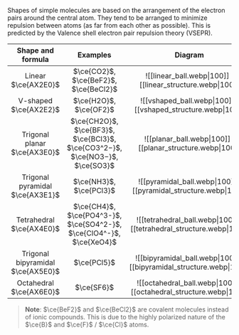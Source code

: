 Shapes of simple molecules are based on the arrangement of the electron pairs around the central atom. They tend to be arranged to minimize repulsion between atoms (as far from each other as possible). This is predicted by the Valence shell electron pair repulsion theory (VSEPR).

| Shape and formula | Examples | Diagram |
| :--: | :--: | :--: |
| Linear<br>$\ce{AX2E0}$ | $\ce{CO2}$, $\ce{BeF2}$, $\ce{BeCl2}$ | ![[linear_ball.webp\|100]] ![[linear_structure.webp\|100]] |
| V-shaped<br>$\ce{AX2E2}$ | $\ce{H2O}$, $\ce{OF2}$ | ![[vshaped_ball.webp\|100]] ![[vshaped_structure.webp\|100]] |
| Trigonal planar<br>$\ce{AX3E0}$ | $\ce{CH2O}$, $\ce{BF3}$, $\ce{BCl3}$,<br>$\ce{CO3^2−}$, $\ce{NO3−}$, $\ce{SO3}$ | ![[planar_ball.webp\|100]] ![[planar_structure.webp\|100]] |
| Trigonal pyramidal<br>$\ce{AX3E1}$ | $\ce{NH3}$, $\ce{PCl3}$ | ![[pyramidal_ball.webp\|100]] ![[pyramidal_structure.webp\|100]] |
| Tetrahedral<br>$\ce{AX4E0}$ | $\ce{CH4}$, $\ce{PO4^3-}$, $\ce{SO4^2-}$,<br>$\ce{ClO4^-}$, $\ce{XeO4}$ | ![[tetrahedral_ball.webp\|100]] ![[tetrahedral_structure.webp\|100]] |
| Trigonal bipyramidal<br>$\ce{AX5E0}$ | $\ce{PCl5}$ | ![[bipyramidal_ball.webp\|100]] ![[bipyramidal_structure.webp\|100]] |
| Octahedral<br>$\ce{AX6E0}$ | $\ce{SF6}$ | ![[octahedral_ball.webp\|100]] ![[octahedral_structure.webp\|100]] |

> **Note**:
> $\ce{BeF2}$ and $\ce{BeCl2}$ are covalent molecules instead of ionic compounds. This is due to the highly polarized nature of the $\ce{B}$ and $\ce{F}$ / $\ce{Cl}$ atoms.

